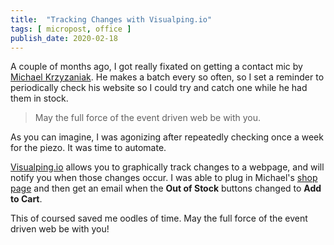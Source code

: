 ```yaml
---
title:  "Tracking Changes with Visualping.io"
tags: [ micropost, office ]
publish_date: 2020-02-18
---
```


A couple of months ago, I got really fixated on getting a contact mic by [Michael Krzyzaniak](https://michaelkrzyzaniak.com/). He makes a batch every so often, so I set a reminder to periodically check his website so I could try and catch one while he had them in stock. 

> May the full force of the event driven web be with you.


As you can imagine, I was agonizing after repeatedly checking once a week for the piezo. It was time to automate. 

[Visualping.io](https://visualping.io) allows you to graphically track changes to a webpage, and will notify you when those changes occur. I was able to plug in Michael's [shop page](https://michaelkrzyzaniak.com/marshmallow/shop.php) and then get an email when the **Out of Stock** buttons changed to **Add to Cart**.

This of coursed saved me oodles of time. May the full force of the event driven web be with you!